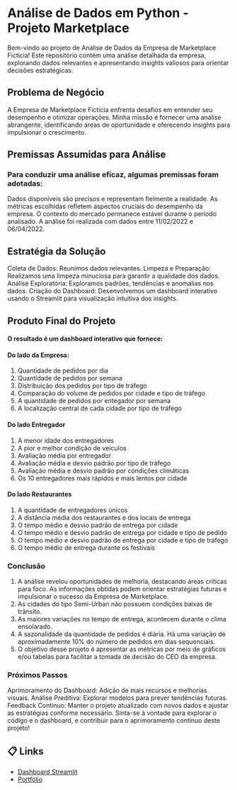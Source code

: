 # Análise de Dados em Python - Projeto Marketplace
Bem-vindo ao projeto de Análise de Dados da Empresa de Marketplace Fictícia! Este repositório contém uma análise detalhada da empresa, explorando dados relevantes e apresentando insights valiosos para orientar decisões estratégicas.

## Problema de Negócio
A Empresa de Marketplace Fictícia enfrenta desafios em entender seu desempenho e otimizar operações. Minha missão é fornecer uma análise abrangente, identificando áreas de oportunidade e oferecendo insights para impulsionar o crescimento.

## Premissas Assumidas para Análise
### Para conduzir uma análise eficaz, algumas premissas foram adotadas:

Dados disponíveis são precisos e representam fielmente a realidade.
As métricas escolhidas refletem aspectos cruciais do desempenho da empresa.
O contexto do mercado permanece estável durante o período analisado.
A análise foi realizada com dados entre 11/02/2022 e 06/04/2022.

## Estratégia da Solução
Coleta de Dados: Reunimos dados relevantes.
Limpeza e Preparação: Realizamos uma limpeza minuciosa para garantir a qualidade dos dados.
Análise Exploratória: Exploramos padrões, tendências e anomalias nos dados.
Criação do Dashboard: Desenvolvemos um dashboard interativo usando o Streamlit para visualização intuitiva dos insights.

## Produto Final do Projeto
#### O resultado é um dashboard interativo que fornece:

#### Do lado da Empresa:
1. Quantidade de pedidos por dia
2. Quantidade de pedidos por semana
3. Distribuição dos pedidos por tipo de tráfego
4. Comparação do volume de pedidos por cidade e tipo de tráfego
5. A quantidade de pedidos por entegador por semana
6. A localização central de cada cidade por tipo de tráfego

#### Do lado Entregador
1. A menor idade dos entregadores
2. A pior e melhor condição de veículos
3. Avaliação média por entregador
4. Avaliação média e desvio padrão por tipo de tráfego
5. Avaliação média e desvio padrão por condições climáticas
6. Os  10 entregadores mais rápidos e mais lentos por cidade

#### Do lado Restaurantes
1. A quantidade de entregadores únicos
2. A distância média dos restaurantes e dos locais de entrega
3. O tempo médio e desvio padrão de entrega por cidade
4. O tempo médio e desvio padrão de entrega por cidade e tipo de pedido
5. O tempo médio e desvio padrão de entrega por cidade e tipo de tráfego
6. O tempo médio de entrega durante os festivais

### Conclusão
1. A análise revelou oportunidades de melhoria, destacando áreas críticas para foco. As informações obtidas podem orientar estratégias futuras e impulsionar o sucesso da Empresa de Marketplace.
2. As cidades do tipo Semi-Urban não possuem condições baixas de trânsito.
3. As maiores variações no tempo de entrega, acontecem durante o clima ensolarado.
4. A sazonalidade da quantidade de pedidos é diária. Há uma variação de aproximadamente 10% do número de pedidos em dias sequenciais.
5. O objetivo desse projeto é apresentar as métricas por meio de gráficos e/ou tabelas para facilitar a tomada de decisão do CEO da empresa.

### Próximos Passos
Aprimoramento do Dashboard: Adição de mais recursos e melhorias visuais.
Análise Preditiva: Explorar modelos para prever tendências futuras.
Feedback Contínuo: Manter o projeto atualizado com novos dados e ajustar as estratégias conforme necessário.
Sinta-se à vontade para explorar o código e o dashboard, e contribuir para o aprimoramento contínuo deste projeto!

## 📋 Links
- [Dashboard Streamlit](https://marviscompany-empresa-marketplace.streamlit.app/)
- [Portfólio](https://marvinx9.github.io/portfolio_projetos/)
